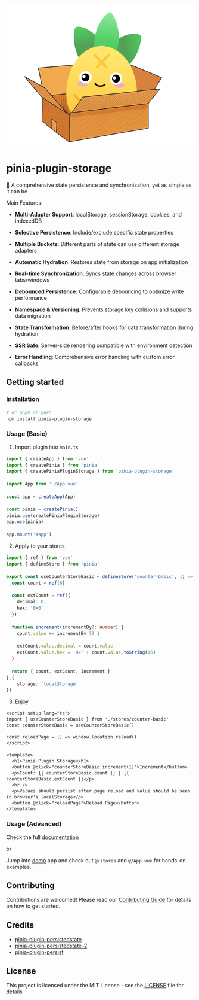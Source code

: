 ![pinia-plugin-storage](./pinia-plugin-storage.png)

# pinia-plugin-storage

🍍 A comprehensive state persistence and synchronization, yet as simple as it can be

Main Features:

- **Multi-Adapter Support**: localStorage, sessionStorage, cookies, and indexedDB

- **Selective Persistence**: Include/exclude specific state properties

- **Multiple Buckets**: Different parts of state can use different storage adapters

- **Automatic Hydration**: Restores state from storage on app initialization

- **Real-time Synchronization**: Syncs state changes across browser tabs/windows

- **Debounced Persistence**: Configurable debouncing to optimize write performance

- **Namespace & Versioning**: Prevents storage key collisions and supports data migration

- **State Transformation**: Before/after hooks for data transformation during hydration

- **SSR Safe**: Server-side rendering compatible with environment detection

- **Error Handling**: Comprehensive error handling with custom error callbacks

## Getting started

### Installation

```sh
# or pnpm or yarn
npm install pinia-plugin-storage
```

### Usage (Basic)

1. Import plugin into `main.ts`

```ts
import { createApp } from 'vue'
import { createPinia } from 'pinia'
import { createPiniaPluginStorage } from 'pinia-plugin-storage'

import App from './App.vue'

const app = createApp(App)

const pinia = createPinia()
pinia.use(createPiniaPluginStorage)
app.use(pinia)

app.mount('#app')

```

2. Apply to your stores

```ts
import { ref } from 'vue'
import { defineStore } from 'pinia'

export const useCounterStoreBasic = defineStore('counter-basic', () => {
  const count = ref(0)

  const extCount = ref({
    decimal: 0,
    hex: '0x0',
  })

  function increment(incrementBy?: number) {
    count.value += incrementBy ?? 1

    extCount.value.decimal = count.value
    extCount.value.hex = '0x' + count.value.toString(16)
  }

  return { count, extCount, increment }
},{
    storage: 'localStorage'
})

```

3. Enjoy

```vue
<script setup lang="ts">
import { useCounterStoreBasic } from './stores/counter-basic'
const counterStoreBasic = useCounterStoreBasic()

const reloadPage = () => window.location.reload()
</script>

<template>
  <h1>Pinia Plugin Storage</h1>
  <button @click="counterStoreBasic.increment(1)">Increment</button>
  <p>Count: {{ counterStoreBasic.count }} | {{ counterStoreBasic.extCount }}</p>
  <hr />
  <p>Values should persist after page reload and value should be seen in browser's localStorage</p>
  <button @click="reloadPage">Reload Page</button>
</template>

```

### Usage (Advanced)

Check the full [documentation](./docs/README.md)

or 

Jump into [demo](./demo) app and check out `@/stores` and `@/App.vue` for hands-on examples.

## Contributing

Contributions are welcomed! Please read our [Contributing Guide](./CONTRIBUTING.md) for details on how to get started.

## Credits

- [pinia-plugin-persistedstate](https://github.com/prazdevs/pinia-plugin-persistedstate)
- [pinia-plugin-persistedstate-2](https://github.com/soc221b/pinia-plugin-persistedstate-2)
- [pinia-plugin-persist](https://github.com/Seb-L/pinia-plugin-persist)

## License

This project is licensed under the MIT License - see the [LICENSE](/LICENSE) file for details
